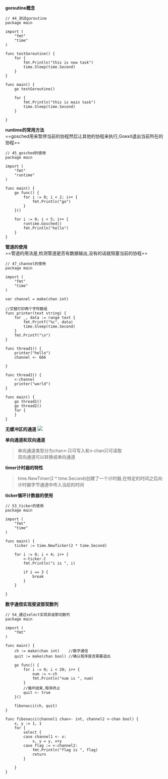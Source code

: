 **goroutine概念**
```
// 44_测试goroutine
package main

import (
	"fmt"
	"time"
)

func testGoroutine() {
	for {
		fmt.Println("this is new task")
		time.Sleep(time.Second)
	}
}

func main() {
	go testGoroutine()

	for {
		fmt.Println("this is main task")
		time.Sleep(time.Second)
	}

}
```

**runtime的常用方法**  
==gosched用来暂停当前的协程然后让其他的协程来执行,Goexit退出当前所在的协程==
```
// 45_gosched的使用
package main

import (
	"fmt"
	"runtime"
)

func main() {
	go func() {
		for i := 0; i < 2; i++ {
			fmt.Println("go")
		}
	}()

	for i := 0; i < 5; i++ {
		runtime.Gosched()
		fmt.Println("hello")
	}
}
```

**管道的使用**  
==管道的用法是,检测管道是否有数据输出,没有的话就阻塞当前的协程==
```
// 47_channel的使用
package main

import (
	"fmt"
	"time"
)

var channel = make(chan int)

//交替打印两个字符数组
func printer(text string) {
	for _, data := range text {
		fmt.Printf("%c", data)
		time.Sleep(time.Second)
	}
	fmt.Printf("\n")
}

func thread1() {
	printer("hello")
	channel <- 666

}

func thread2() {
	<-channel
	printer("world")
}

func main() {
	go thread1()
	go thread2()
	for {
	}
}
```

**无缓冲区的通道**
![](http://wx2.sinaimg.cn/mw690/0060lm7Tly1ft0b9ipw25j30tn0i8t9s.jpg)

**单向通道和双向通道**
>单向通道类型分为chan<-只可写入和<-chan只可读取  
>双向通道可以转换成单向通道

**timer计时器的特性**
>time.NewTimer(2 * time.Second)创建了一个计时器,在特定的时间之后向计时器字节通道中传入当前的时间

**ticker循环计数器的使用**
```
// 53_ticker的使用
package main

import (
	"fmt"
	"time"
)

func main() {
	ticker := time.NewTicker(2 * time.Second)

	for i := 0; i < 4; i++ {
		<-ticker.C
		fmt.Println("i is ", i)

		if i == 3 {
			break
		}
	}

}
```

**数字通信实现斐波那契数列**
```
// 54_通过select实现菲波那切数列
package main

import (
	"fmt"
)

func main() {
	ch := make(chan int)    //数字通信
	quit := make(chan bool) //确认程序是否需要退出

	go func() {
		for i := 0; i < 20; i++ {
			num := <-ch
			fmt.Println("num is ", num)
		}
		//循环结束,程序终止
		quit <- true
	}()

	fibonacci(ch, quit)
}

func fibonacci(channel1 chan<- int, channel2 <-chan bool) {
	x, y := 1, 1
	for {
		select {
		case channel1 <- x:
			x, y = y, x+y
		case flag := <-channel2:
			fmt.Println("flag is ", flag)
			return
		}

	}
}
```